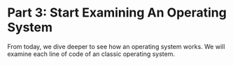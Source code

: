 # Part 3: Start Examining An Operating System

From today, we dive deeper to see how an operating system works. We will examine each line of code of an classic operating system. 

